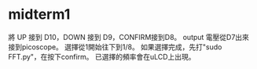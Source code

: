 # midterm1
將 UP 接到 D10，DOWN 接到 D9，CONFIRM接到D8。
output 電壓從D7出來接到picoscope。
選擇從1開始往下到1/8。
如果選擇完成，先打"sudo FFT.py"，在按下confirm。
已選擇的頻率會在uLCD上出現。

